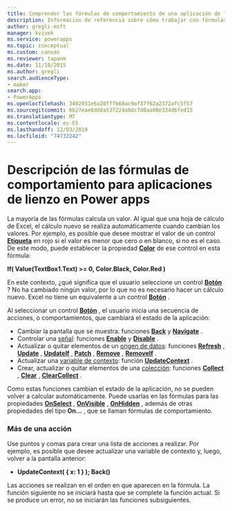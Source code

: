 ```yaml
---
title: Comprender las fórmulas de comportamiento de una aplicación de lienzo | Microsoft Docs
description: Información de referencia sobre cómo trabajar con fórmulas de comportamiento, que cambian el estado de una aplicación de lienzo en Power apps
author: gregli-msft
manager: kvivek
ms.service: powerapps
ms.topic: conceptual
ms.custom: canvas
ms.reviewer: tapanm
ms.date: 11/10/2015
ms.author: gregli
search.audienceType:
- maker
search.app:
- PowerApps
ms.openlocfilehash: 3402931e6a20fffb68ac9af37f62a2372afc5f57
ms.sourcegitcommit: 6b27eae6dd8a53f224a8dc7d0aa00e334d6fed15
ms.translationtype: MT
ms.contentlocale: es-ES
ms.lasthandoff: 12/03/2019
ms.locfileid: "74732242"
---
```

# <a name="understand-behavior-formulas-for-canvas-apps-in-power-apps"></a>Descripción de las fórmulas de comportamiento para aplicaciones de lienzo en Power apps

La mayoría de las fórmulas calcula un valor.  Al igual que una hoja de cálculo de Excel, el cálculo nuevo se realiza automáticamente cuando cambian los valores.  Por ejemplo, es posible que desee mostrar el valor de un control **[Etiqueta](controls/control-text-box.md)** en rojo si el valor es menor que cero o en blanco, si no es el caso. De este modo, puede establecer la propiedad **[Color](controls/properties-color-border.md)** de ese control en esta fórmula:

**If( Value(TextBox1.Text) >= 0, Color.Black, Color.Red )**

En este contexto, ¿qué significa que el usuario seleccione un control **[Botón](controls/control-button.md)** ?  No ha cambiado ningún valor, por lo que no es necesario hacer un cálculo nuevo. Excel no tiene un equivalente a un control **[Botón](controls/control-button.md)** .  

Al seleccionar un control **[Botón](controls/control-button.md)** , el usuario inicia una secuencia de acciones, o comportamientos, que cambiará el estado de la aplicación:

* Cambiar la pantalla que se muestra: funciones **[Back](functions/function-navigate.md)** y **[Navigate](functions/function-navigate.md)** .
* Controlar una [señal](functions/signals.md): funciones **[Enable](functions/function-enable-disable.md)** y **[Disable](functions/function-enable-disable.md)** .
* Actualizar o quitar elementos de un [origen de datos](working-with-data-sources.md): funciones **[Refresh](functions/function-refresh.md)** , **[Update](functions/function-update-updateif.md)** , **[UpdateIf](functions/function-update-updateif.md)** , **[Patch](functions/function-patch.md)** , **[Remove](functions/function-remove-removeif.md)** , **[RemoveIf](functions/function-remove-removeif.md)** .
* Actualizar una [variable de contexto](working-with-variables.md#use-a-context-variable): función **[UpdateContext](functions/function-updatecontext.md)** .
* Crear, actualizar o quitar elementos de una [colección](working-with-data-sources.md#collections): funciones **[Collect](functions/function-clear-collect-clearcollect.md)** , **[Clear](functions/function-clear-collect-clearcollect.md)** , **[ClearCollect](functions/function-clear-collect-clearcollect.md)** .

Como estas funciones cambian el estado de la aplicación, no se pueden volver a calcular automáticamente. Puede usarlas en las fórmulas para las propiedades **[OnSelect](controls/properties-core.md)** , **[OnVisible](controls/control-screen.md)** , **[OnHidden](controls/control-screen.md)** , además de otras propiedades del tipo **On...** , que se llaman fórmulas de comportamiento.

### <a name="more-than-one-action"></a>Más de una acción
Use puntos y comas para crear una lista de acciones a realizar. Por ejemplo, es posible que desee actualizar una variable de contexto y, luego, volver a la pantalla anterior:

* **UpdateContext( { x: 1 } ); Back()**

Las acciones se realizan en el orden en que aparecen en la fórmula.  La función siguiente no se iniciará hasta que se complete la función actual. Si se produce un error, no se iniciarán las funciones subsiguientes.

